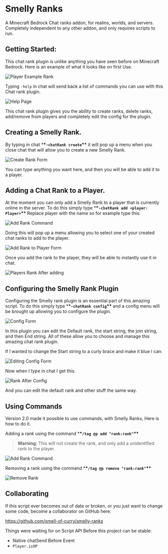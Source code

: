 # Smelly Ranks

A Minecraft Bedrock Chat ranks addon, for realms, worlds, and servers. Completely independent to any other addon, and only requires scripts to run.

## Getting Started:

This chat rank plugin is unlike anything you have seen before on Minecraft Bedrock. Here is an example of what it looks like on first Use.

![Player Example Rank](./public/rank.png?raw=true)

Typing `-help` in chat will send back a list of commands you can use with this Chat rank plugin.

![Help Page](./public/help.png?raw=true)

This chat rank plugin gives you the ability to create ranks, delete ranks, add/remove from players and completely edit the config for the plugin.

## Creating a Smelly Rank.

By typing in chat \***\*`-chatRank create`\*\*** it will pop up a menu when you close chat that will allow you to create a new Smelly Rank.

![Create Rank Form](./public/create.png?raw=true)

You can type anything you want here, and then you will be able to add it to a player.

## Adding a Chat Rank to a Player.

At the moment you can only add a Smelly Rank to a player that is currently online in the server. To do this simply type \***\*`-chatRank add <player: Player>`\*\*** Replace player with the name so for example type this:

![Add Rank Command](./public/addRank.png?raw=true)

Doing this will pop up a menu allowing you to select one of your created chat ranks to add to the player.

![Add Rank to Player Form](./public/addRankForm.png?raw=true)

Once you add the rank to the player, they will be able to instantly use it in chat.

![Players Rank After adding](./public/rankNew.png?raw=true)

## Configuring the Smelly Rank Plugin

Configuring the Smelly rank plugin is an essential part of this amazing script. To do this simply type \***\*`-chatRank config`\*\*** and a config menu will be brought up allowing you to configure the plugin.

![Config Form](./public/config.png?raw=true)

In this plugin you can edit the Default rank, the start string, the join string, and then End string. All of these allow you to choose and manage this amazing chat rank plugin.

If I wanted to change the Start string to a curly brace and make it blue I can:

![Editing Config Form](./public/configEdit.png?raw=true)

Now when I type in chat I get this.

![Rank After Config](./public/rankConfigNew.png?raw=true)

And you can edit the default rank and other stuff the same way.

## Using Commands

Version 2.0 made it possible to use commands, with Smelly Ranks, Here is how to do it.

Adding a rank using the command \***\*`/tag @p add "rank:rank"`\*\***

> **Warning**: This will not create the rank, and only add a unidentified rank to the player.

![Add Rank Command](./public/addRankCommandBlock.png?raw=true)

Removing a rank using the command \***\*`/tag @p remove "rank:rank"`\*\***

![Remove Rank](./public/removeRankCommandBlock.png?raw=true)

## Collaborating

If this script ever becomes out of date or broken, or you just want to change some code, become a collaborator on GitHub here:

https://github.com/smell-of-curry/smelly-ranks

Things were waiting for on Script API Before this project can be stable:

- Native chatSend Before Event
- `Player.isOP`

